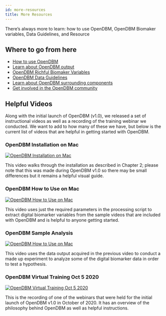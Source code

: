 ```yaml
---
id: more-resources
title: More Resources
---
```


There’s always more to learn: how to use OpenDBM, OpenDBM Biomaker variables, Data Guidelines, and Resource

## Where to go from here

- [How to use OpenDBM](opendbm-docker-usage)
- [Learn about OpenDBM output](opendbm-docker-output)
- [OpenDBM Richful Biomaker Variables](biomaker-variables)
- [OpenDBM Data Guidelines](data-guidelines)
- [Learn about OpenDBM surrounding components](/extras/extras)
- [Get involved in the OpenDBM community](/contributing/overview)

## Helpful Videos

Along with the initial launch of OpenDBM (v1.0), we released a set of instructional videos as well as a recording of the training webinar we conducted. We want to add to how many of these we have, but below is the current list of videos that are helpful in getting started with OpenDBM.

### OpenDBM Installation on Mac

[![OpenDBM Installation on Mac](https://img.youtube.com/vi/CfNFBcf41u0/0.jpg)](https://www.youtube.com/watch?v=CfNFBcf41u0)

This video walks through the installation as described in Chapter 2; please note that this was made during OpenDBM v1.0 so there may be small differences but it remains a helpful visual guide.

### OpenDBM How to Use on Mac

[![OpenDBM How to Use on Mac](https://img.youtube.com/vi/TKON5UcxrwQ/0.jpg)](https://www.youtube.com/watch?v=TKON5UcxrwQ)

This video uses just the required parameters in the processing script to extract digital biomarker variables from the sample videos that are included with OpenDBM and is helpful to anyone getting started.

### OpenDBM Sample Analysis

[![OpenDBM How to Use on Mac](https://img.youtube.com/vi/QQY_QA1Y5BM/0.jpg)](https://www.youtube.com/watch?v=QQY_QA1Y5BM)

This video uses the data output acquired in the previous video to conduct a made up experiment to analyze some of the digital biomarker data in order to test a hypothesis.

### OpenDBM Virtual Training Oct 5 2020

[![OpenDBM Virtual Training Oct 5 2020](https://img.youtube.com/vi/PNS-TQX5CFc/0.jpg)](https://www.youtube.com/watch?v=PNS-TQX5CFc)

This is the recording of one of the webinars that were held for the initial launch of OpenDBM v1.0 in October of 2020. It has an overview of the philosophy behind OpenDBM as well as helpful instructions.
